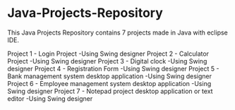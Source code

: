 # Java-Projects-Repository

This Java Projects Repository contains 7 projects made in Java with eclipse IDE.

Project 1 - Login Project                                           -Using Swing designer
Project 2 - Calculator Project                                      -Using Swing designer
Project 3 - Digital clock                                           -Using Swing designer
Project 4 - Registration Form                                       -Using Swing designer
Project 5 - Bank management system desktop application              -Using Swing designer 
Project 6 - Employee management system desktop application          -Using Swing designer
Project 7 - Notepad project desktop application or text editor      -Using Swing designer
